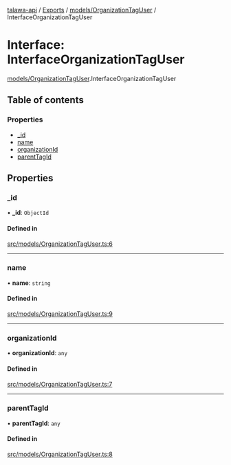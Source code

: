 [talawa-api](../README.md) / [Exports](../modules.md) / [models/OrganizationTagUser](../modules/models_OrganizationTagUser.md) / InterfaceOrganizationTagUser

# Interface: InterfaceOrganizationTagUser

[models/OrganizationTagUser](../modules/models_OrganizationTagUser.md).InterfaceOrganizationTagUser

## Table of contents

### Properties

- [\_id](models_OrganizationTagUser.InterfaceOrganizationTagUser.md#_id)
- [name](models_OrganizationTagUser.InterfaceOrganizationTagUser.md#name)
- [organizationId](models_OrganizationTagUser.InterfaceOrganizationTagUser.md#organizationid)
- [parentTagId](models_OrganizationTagUser.InterfaceOrganizationTagUser.md#parenttagid)

## Properties

### \_id

• **\_id**: `ObjectId`

#### Defined in

[src/models/OrganizationTagUser.ts:6](https://github.com/PalisadoesFoundation/talawa-api/blob/fcc2f8f/src/models/OrganizationTagUser.ts#L6)

___

### name

• **name**: `string`

#### Defined in

[src/models/OrganizationTagUser.ts:9](https://github.com/PalisadoesFoundation/talawa-api/blob/fcc2f8f/src/models/OrganizationTagUser.ts#L9)

___

### organizationId

• **organizationId**: `any`

#### Defined in

[src/models/OrganizationTagUser.ts:7](https://github.com/PalisadoesFoundation/talawa-api/blob/fcc2f8f/src/models/OrganizationTagUser.ts#L7)

___

### parentTagId

• **parentTagId**: `any`

#### Defined in

[src/models/OrganizationTagUser.ts:8](https://github.com/PalisadoesFoundation/talawa-api/blob/fcc2f8f/src/models/OrganizationTagUser.ts#L8)
